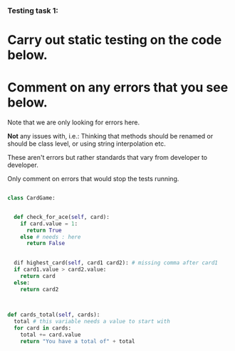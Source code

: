 ### Testing task 1:

# Carry out static testing on the code below.
# Comment on any errors that you see below.

Note that we are only looking for errors here.

**Not** any issues with, i.e.: 
Thinking that methods should be renamed or should be class level, or using string interpolation etc. 

These aren't errors but rather standards that vary from developer to developer. 

Only comment on errors that would stop the tests running.

```python

class CardGame:


  def check_for_ace(self, card):
    if card.value = 1:
      return True
    else # needs : here 
      return False
   

  dif highest_card(self, card1 card2): # missing comma after card1
  if card1.value > card2.value:
    return card
  else:
    return card2
  


def cards_total(self, cards):
  total # this variable needs a value to start with
  for card in cards:
    total += card.value
    return "You have a total of" + total
  
```
